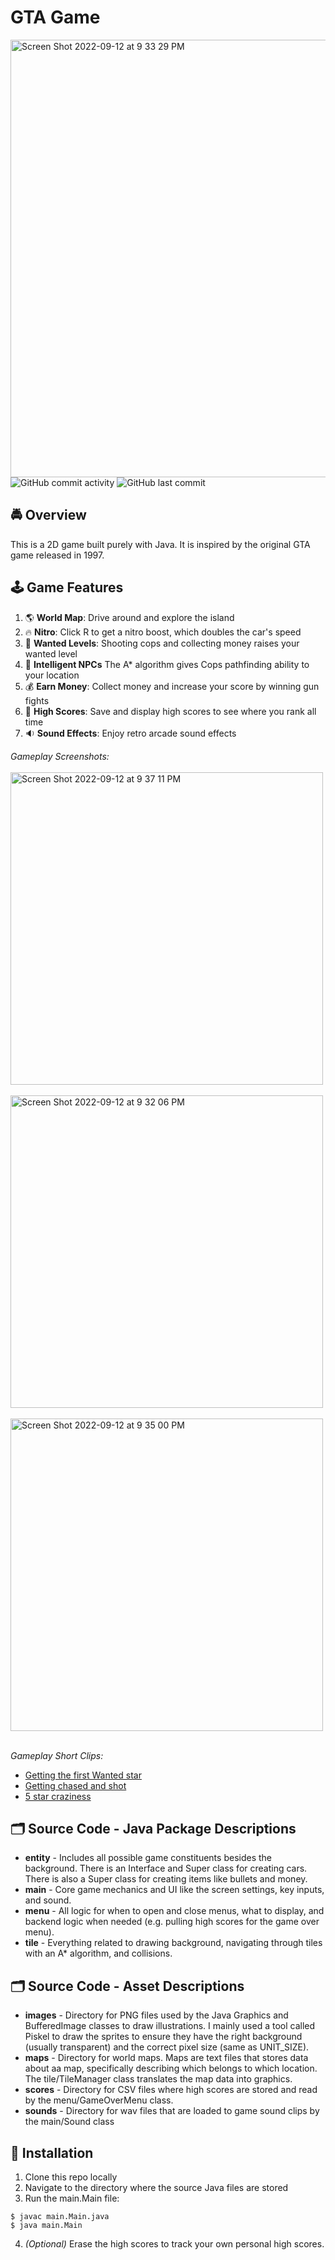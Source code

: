 # GTA Game
<img width="700" alt="Screen Shot 2022-09-12 at 9 33 29 PM" src="https://user-images.githubusercontent.com/31792170/189809441-d0935322-bb8a-40ad-b445-13f440e872e9.png">
<img alt="GitHub commit activity" src="https://img.shields.io/github/commit-activity/m/aaroncorona/GTA-Game">
<img alt="GitHub last commit" src="https://img.shields.io/github/last-commit/aaroncorona/GTA-Game">


## 🚔 Overview
This is a 2D game built purely with Java. It is inspired by the original GTA game released in 1997.


## 🕹️ Game Features
1. 🌎 **World Map**: Drive around and explore the island
2. 🔥 **Nitro**: Click R to get a nitro boost, which doubles the car's speed 
3. 🚨 **Wanted Levels**: Shooting cops and collecting money raises your wanted level
4. 🧠 **Intelligent NPCs** The A* algorithm gives Cops pathfinding ability to your location
5. 💰 **Earn Money**: Collect money and increase your score by winning gun fights
6. 🥇 **High Scores**: Save and display high scores to see where you rank all time
7. 🔉 **Sound Effects**: Enjoy retro arcade sound effects


*Gameplay Screenshots:*
<br>
<br>
<img width="500" alt="Screen Shot 2022-09-12 at 9 37 11 PM" src="https://user-images.githubusercontent.com/31792170/189809929-6667754b-6e24-41bf-bd75-51a881c95cfc.png">
<br>
<br>
<img width="500" alt="Screen Shot 2022-09-12 at 9 32 06 PM" src="https://user-images.githubusercontent.com/31792170/189809283-3e5c0a0a-055b-44c2-bdd2-24ac7fdadea5.png">
<br>
<br>
<img width="500" alt="Screen Shot 2022-09-12 at 9 35 00 PM" src="https://user-images.githubusercontent.com/31792170/189809726-b2f94c87-9509-46db-9515-8cc962d1fe23.png">
<br>
<br>

*Gameplay Short Clips:*
<br>
* [Getting the first Wanted star](https://user-images.githubusercontent.com/31792170/189811171-1263d92d-38de-4731-87f8-4369e1a4be0e.mp4)
* [Getting chased and shot](https://user-images.githubusercontent.com/31792170/189811286-5ceb944f-74f5-4e82-9ed7-0955a86255b9.mp4)
* [5 star craziness](https://user-images.githubusercontent.com/31792170/189811357-578e8ff7-b70d-451f-a822-90e70c5510f9.mp4)



## 🗂️ Source Code - Java Package Descriptions
* **entity** - Includes all possible game constituents besides the background. There is an Interface and Super class for creating cars. There is also  a Super class for creating items like bullets and money.
* **main** - Core game mechanics and UI like the screen settings, key inputs, and sound.
* **menu** - All logic for when to open and close menus, what to display, and backend logic when needed (e.g. pulling high scores for the game over menu).
* **tile** - Everything related to drawing background, navigating through tiles with an A* algorithm, and collisions.

## 🗂️ Source Code - Asset Descriptions
* **images** - Directory for PNG files used by the Java Graphics and BufferedImage classes to draw illustrations. I mainly used a tool called Piskel to draw the sprites to ensure they have the right background (usually transparent) and the correct pixel size (same as UNIT_SIZE).
* **maps** - Directory for world maps. Maps are text files that stores data about aa map, specifically describing which belongs to which location.  The tile/TileManager class translates the map data into graphics.
* **scores** - Directory for CSV files where high scores are stored and read by the menu/GameOverMenu class.
* **sounds** - Directory for wav files that are loaded to game sound clips by the main/Sound class


## 🚀 Installation
1. Clone this repo locally 
2. Navigate to the directory where the source Java files are stored
3. Run the main.Main file:
```
$ javac main.Main.java
$ java main.Main
```
4. *(Optional)* Erase the high scores to track your own personal high scores.

